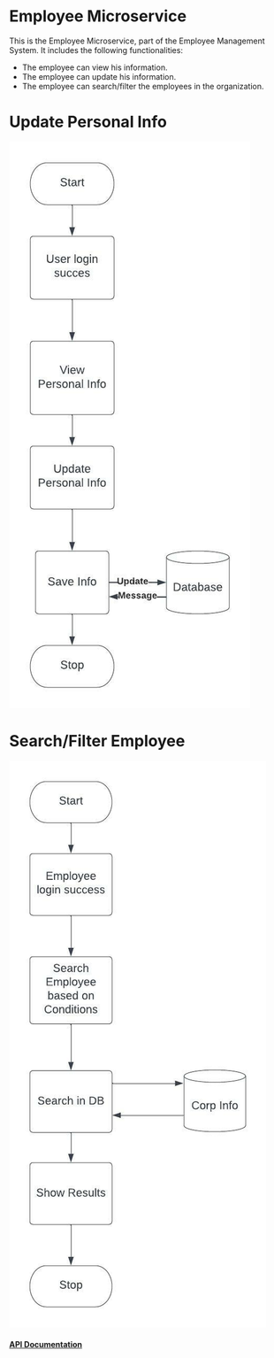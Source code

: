 # Employee Microservice

This is the Employee Microservice, part of the Employee Management System.
It includes the following functionalities:
  <ul>
    <li>The employee can view his information.</li>
    <li>The employee can update his information.</li>
    <li>The employee can search/filter the employees in the organization.</li>
  </ul>
  
# Update Personal Info
<img src="https://github.com/sat5297/employeeMicroservice/blob/master/UpdatePersonalInfo.jpeg" alt="Update Personal Info" />

# Search/Filter Employee
<img src="https://github.com/sat5297/employeeMicroservice/blob/master/searchEmploye.jpeg" alt="Search/Filter Employee"/>
<a href="https://documenter.getpostman.com/view/10075006/UzQyq3kC"> <h4> API Documentation </h4> </a>

